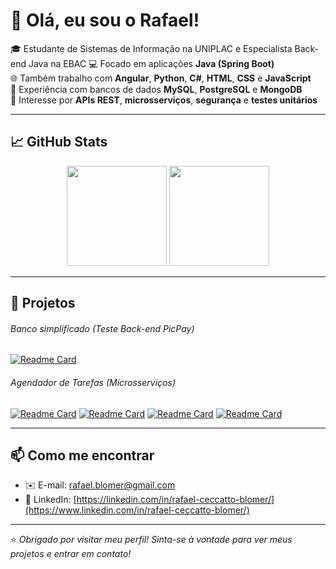 # 👋 Olá, eu sou o Rafael!

🎓 Estudante de Sistemas de Informação na UNIPLAC e Especialista Back-end Java na EBAC
💻 Focado em aplicações **Java (Spring Boot)**  
🌐 Também trabalho com **Angular**, **Python**, **C#**, **HTML**, **CSS** e **JavaScript**  
🐘 Experiência com bancos de dados **MySQL**, **PostgreSQL** e **MongoDB**  
🔐 Interesse por **APIs REST**, **microsserviços**, **segurança** e **testes unitários**  

---

## 📈 GitHub Stats

<div align="center">
  <img height="160em" src="https://github-readme-stats.vercel.app/api?username=rafael-blomer&show_icons=true&theme=dark&count_private=true"/>
  <img height="160em" src="https://github-readme-stats.vercel.app/api/top-langs/?username=rafael-blomer&layout=compact&theme=dark"/>
</div>

---

## 🚀 Projetos

###### Banco simplificado (Teste Back-end PicPay)

[![Readme Card](https://github-readme-stats.vercel.app/api/pin/?username=rafael-blomer&repo=PicPaySimplificado&theme=dark)](https://github.com/anuraghazra/github-readme-stats)

###### Agendador de Tarefas (Microsserviços)

[![Readme Card](https://github-readme-stats.vercel.app/api/pin/?username=rafael-blomer&repo=bff-agendador-tarefas&theme=dark)](https://github.com/anuraghazra/github-readme-stats)
[![Readme Card](https://github-readme-stats.vercel.app/api/pin/?username=rafael-blomer&repo=agendador-tarefas&theme=dark)](https://github.com/anuraghazra/github-readme-stats)
[![Readme Card](https://github-readme-stats.vercel.app/api/pin/?username=rafael-blomer&repo=Usuario-Security&theme=dark)](https://github.com/anuraghazra/github-readme-stats)
[![Readme Card](https://github-readme-stats.vercel.app/api/pin/?username=rafael-blomer&repo=notificacao&theme=dark)](https://github.com/anuraghazra/github-readme-stats)

---

## 📫 Como me encontrar

- ✉️ E-mail: rafael.blomer@gmail.com  
- 💼 LinkedIn: [https://linkedin.com/in/rafael-ceccatto-blomer/](https://www.linkedin.com/in/rafael-ceccatto-blomer/)

---

⭐ *Obrigado por visitar meu perfil! Sinta-se à vontade para ver meus projetos e entrar em contato!*
